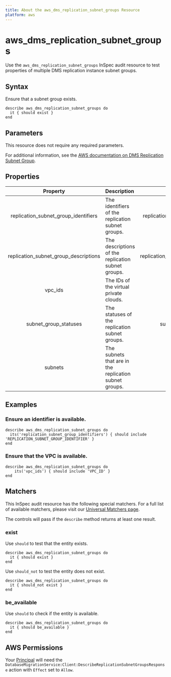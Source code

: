 ```yaml
---
title: About the aws_dms_replication_subnet_groups Resource
platform: aws
---
```


# aws_dms_replication_subnet_groups

Use the `aws_dms_replication_subnet_groups` InSpec audit resource to test properties of multiple DMS replication instance subnet groups.

## Syntax

Ensure that a subnet group exists.

    describe aws_dms_replication_subnet_groups do
      it { should exist }
    end

## Parameters

This resource does not require any required parameters.

For additional information, see the [AWS documentation on DMS Replication Subnet Group](https://docs.aws.amazon.com/AWSCloudFormation/latest/UserGuide/aws-resource-dms-replicationsubnetgroup.html).

## Properties

| Property  | Description | Field |
| :---: | :--- | :---: |
| replication_subnet_group_identifiers | The identifiers of the replication subnet groups. | replication_subnet_group_identifier |
| replication_subnet_group_descriptions | The descriptions of the replication subnet groups. | replication_subnet_group_description |
| vpc_ids | The IDs of the virtual private clouds. | vpc_id |
| subnet_group_statuses | The statuses of the replication subnet groups. | subnet_group_status |
| subnets | The subnets that are in the replication subnet groups. | subnets |

## Examples

### Ensure an identifier is available.

    describe aws_dms_replication_subnet_groups do
      its('replication_subnet_group_identifiers') { should include 'REPLICATION_SUBNET_GROUP_IDENTIFIER' }
    end

### Ensure that the VPC is available.

    describe aws_dms_replication_subnet_groups do
        its('vpc_ids') { should include 'VPC_ID' }
    end

## Matchers

This InSpec audit resource has the following special matchers. For a full list of available matchers, please visit our [Universal Matchers page](https://www.inspec.io/docs/reference/matchers/).

The controls will pass if the `describe` method returns at least one result.

### exist

Use `should` to test that the entity exists.

    describe aws_dms_replication_subnet_groups do
      it { should exist }
    end

Use `should_not` to test the entity does not exist.
      
    describe aws_dms_replication_subnet_groups do
      it { should_not exist }
    end

### be_available

Use `should` to check if the entity is available.

    describe aws_dms_replication_subnet_groups do
      it { should be_available }
    end

## AWS Permissions

Your [Principal](https://docs.aws.amazon.com/IAM/latest/UserGuide/intro-structure.html#intro-structure-principal) will need the `DatabaseMigrationService:Client:DescribeReplicationSubnetGroupsResponse` action with `Effect` set to `Allow`.
